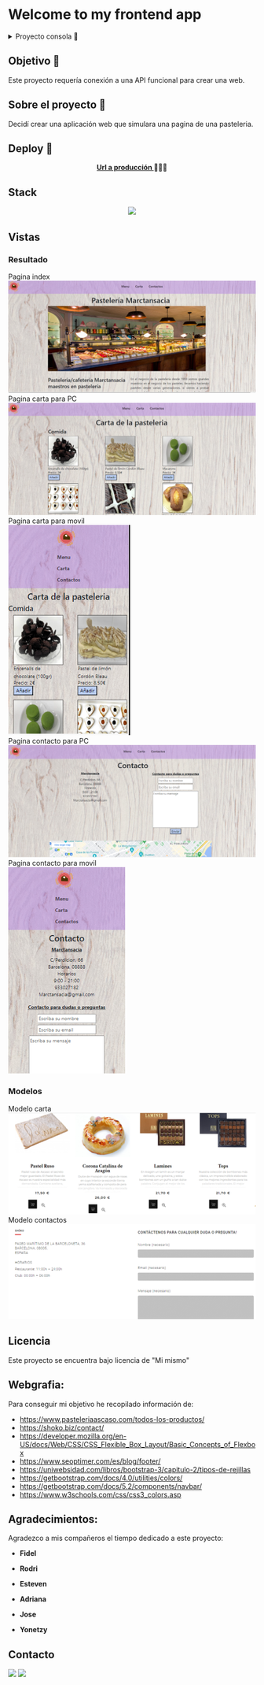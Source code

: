 # Welcome to my frontend app

<details>
  <summary>Proyecto consola 📝</summary>
  <ol>
    <li><a href="#objetivo-🎯">Objetivo</a></li>
    <li><a href="#sobre-el-proyecto-🔎">Sobre el proyecto</a></li>
    <li><a href="#deploy-🚀">Deploy</a></li>
    <li><a href="#stack">Stack</a></li>
    <li><a href="#vistas">Vistas</a></li>
    <li><a href="#licencia">Licencia</a></li>
    <li><a href="#webgrafia">Webgrafia</a></li>
    <li><a href="#agradecimientos">Agradecimientos</a></li>
    <li><a href="#contacto">Contacto</a></li>
  </ol>
</details>

## Objetivo 🎯

Este proyecto requería conexión a una API funcional para crear una web.

## Sobre el proyecto 🔎

Decidí crear una aplicación web que simulara una pagina de una pasteleria.

## Deploy 🚀

<div align="center">
    <a href="https://github.com/ZackFer90/ProyectoRestaurante.git"><strong>Url a producción </strong></a>🚀🚀🚀
</div>

## Stack

<div align="center">
<a href="https://developer.mozilla.org/es/docs/Web/HTML">
    <img  src="https://www.cursosgis.com/wp-content/uploads/2017/06/lenguajes_1.png"/>
</a>

 </div>

## Vistas

<h3>Resultado</h3>
Pagina index
<img src="imagenes/paginaInicio.PNG">
Pagina carta para PC
<img src="imagenes/cartaOrdenador.PNG">
Pagina carta para movil<br/>
<img src="imagenes/cartaMovil.PNG"><br/>
Pagina contacto para PC
<img src="imagenes/contactoOrdenador.png">
Pagina contacto para movil<br/>
<img src="imagenes/contactoMovil.PNG">

<h3>Modelos</h3>
Modelo carta
<img src="imagenes/modeloCarta.PNG">
Modelo contactos
<img src="imagenes/modeloContacto.PNG">

## Licencia

Este proyecto se encuentra bajo licencia de "Mi mismo"

## Webgrafia:

Para conseguir mi objetivo he recopilado información de:

- https://www.pasteleriaascaso.com/todos-los-productos/
- https://shoko.biz/contact/
- https://developer.mozilla.org/en-US/docs/Web/CSS/CSS_Flexible_Box_Layout/Basic_Concepts_of_Flexbox
- https://www.seoptimer.com/es/blog/footer/
- https://uniwebsidad.com/libros/bootstrap-3/capitulo-2/tipos-de-rejillas
- https://getbootstrap.com/docs/4.0/utilities/colors/
- https://getbootstrap.com/docs/5.2/components/navbar/
- https://www.w3schools.com/css/css3_colors.asp

## Agradecimientos:

Agradezco a mis compañeros el tiempo dedicado a este proyecto:

- **Fidel**

- **Rodri**

- **Esteven**

- **Adriana**

- **Jose**

- **Yonetzy**

## Contacto

<a href = "mailto:micorreoelectronico@gmail.com"><img src="https://img.shields.io/badge/Gmail-C6362C?style=for-the-badge&logo=gmail&logoColor=white" target="_blank"></a>
<a href="https://www.linkedin.com/in/linkedinUser/" target="_blank"><img src="https://img.shields.io/badge/-LinkedIn-%230077B5?style=for-the-badge&logo=linkedin&logoColor=white" target="_blank"></a>

</p>
